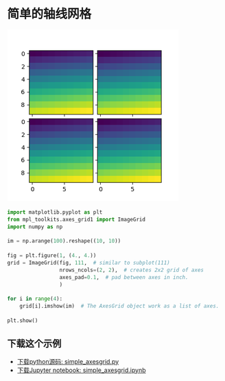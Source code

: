# 简单的轴线网格

![简单的轴线网格](/static/images/gallery/sphx_glr_simple_axesgrid_001.png)

```python
import matplotlib.pyplot as plt
from mpl_toolkits.axes_grid1 import ImageGrid
import numpy as np

im = np.arange(100).reshape((10, 10))

fig = plt.figure(1, (4., 4.))
grid = ImageGrid(fig, 111,  # similar to subplot(111)
                 nrows_ncols=(2, 2),  # creates 2x2 grid of axes
                 axes_pad=0.1,  # pad between axes in inch.
                 )

for i in range(4):
    grid[i].imshow(im)  # The AxesGrid object work as a list of axes.

plt.show()
```

## 下载这个示例
            
- [下载python源码: simple_axesgrid.py](https://matplotlib.org/_downloads/simple_axesgrid.py)
- [下载Jupyter notebook: simple_axesgrid.ipynb](https://matplotlib.org/_downloads/simple_axesgrid.ipynb)

